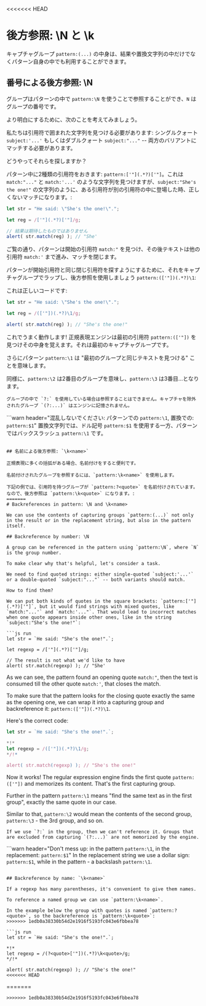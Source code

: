 <<<<<<< HEAD
# 後方参照: \N と \k<name>

キャプチャグループ `pattern:(...)` の中身は、結果や置換文字列の中だけでなくパターン自身の中でも利用することができます。

## 番号による後方参照: \N

グループはパターンの中で `pattern:\N` を使うことで参照することができ、`N` はグループの番号です。

より明白にするために、次のことを考えてみましょう。

私たちは引用符で囲まれた文字列を見つける必要があります: シングルクォート `subject:'...'` もしくはダブルクォート `subject:"..."` -- 両方のバリアントにマッチする必要があります。

どうやってそれらを探しますか？

パターン中に2種類の引用符をおきます: `pattern:['"](.*?)['"]`。これは `match:"..."` と `match:'...'` のような文字列を見つけますが、`subject:"She's the one!"` の文字列のように、ある引用符が別の引用符の中に登場した時、正しくないマッチになります。:

```js run
let str = "He said: \"She's the one!\".";

let reg = /['"](.*?)['"]/g;

// 結果は期待したものではありません
alert( str.match(reg) ); // "She'
```

ご覧の通り、パターンは開始の引用符 `match:"` を見つけ、その後テキストは他の引用符 `match:'` まで進み、マッチを閉じます。

パターンが開始引用符と同じ閉じ引用符を探すようにするために、それをキャプチャグループでラップし、後方参照を使用しましょう `pattern:(['"])(.*?)\1`:

これは正しいコードです:

```js run
let str = "He said: \"She's the one!\".";

let reg = /(['"])(.*?)\1/g;

alert( str.match(reg) ); // "She's the one!"
```

これでうまく動作します! 正規表現エンジンは最初の引用符 `pattern:(['"])` を見つけその中身を覚えます。それは最初のキャプチャグループです。

さらにパターン `pattern:\1` は "最初のグループと同じテキストを見つける" ことを意味します。

同様に、`pattern:\2` は2番目のグループを意味し、`pattern:\3` は3番目…となります。

```smart
グループの中で `?:` を使用している場合は参照することはできません。キャプチャを除外されたグループ `(?:...)` はエンジンに記憶されません。
```

```warn header="混乱しないでください: パターンでの `pattern:\1`, 置換での: `pattern:$1`"
置換文字列では、ドル記号 `pattern:$1` を使用する一方、パターンではバックスラッシュ `pattern:\1` です。
```

## 名前による後方参照: `\k<name>`

正規表現に多くの括弧がある場合、名前付けをすると便利です。

名前付けされたグループを参照するには、`pattern:\k<name>` を使用します。

下記の例では、引用符を持つグループが `pattern:?<quote>` を名前付けされています。なので、後方参照は `pattern:\k<quote>` になります。:
=======
# Backreferences in pattern: \N and \k<name>

We can use the contents of capturing groups `pattern:(...)` not only in the result or in the replacement string, but also in the pattern itself.

## Backreference by number: \N

A group can be referenced in the pattern using `pattern:\N`, where `N` is the group number.

To make clear why that's helpful, let's consider a task.

We need to find quoted strings: either single-quoted `subject:'...'` or a double-quoted `subject:"..."` -- both variants should match.

How to find them?

We can put both kinds of quotes in the square brackets: `pattern:['"](.*?)['"]`, but it would find strings with mixed quotes, like `match:"...'` and `match:'..."`. That would lead to incorrect matches when one quote appears inside other ones, like in the string `subject:"She's the one!"`:

```js run
let str = `He said: "She's the one!".`;

let regexp = /['"](.*?)['"]/g;

// The result is not what we'd like to have
alert( str.match(regexp) ); // "She'
```

As we can see, the pattern found an opening quote `match:"`, then the text is consumed till the other quote `match:'`, that closes the match.

To make sure that the pattern looks for the closing quote exactly the same as the opening one, we can wrap it into a capturing group and backreference it: `pattern:(['"])(.*?)\1`.

Here's the correct code:

```js run
let str = `He said: "She's the one!".`;

*!*
let regexp = /(['"])(.*?)\1/g;
*/!*

alert( str.match(regexp) ); // "She's the one!"
```

Now it works! The regular expression engine finds the first quote `pattern:(['"])` and memorizes its content. That's the first capturing group.

Further in the pattern `pattern:\1` means "find the same text as in the first group", exactly the same quote in our case.

Similar to that, `pattern:\2` would mean the contents of the second group, `pattern:\3` - the 3rd group, and so on.

```smart
If we use `?:` in the group, then we can't reference it. Groups that are excluded from capturing `(?:...)` are not memorized by the engine.
```

```warn header="Don't mess up: in the pattern `pattern:\1`, in the replacement: `pattern:$1`"
In the replacement string we use a dollar sign: `pattern:$1`, while in the pattern - a backslash `pattern:\1`.
```

## Backreference by name: `\k<name>`

If a regexp has many parentheses, it's convenient to give them names.

To reference a named group we can use `pattern:\k<name>`.

In the example below the group with quotes is named `pattern:?<quote>`, so the backreference is `pattern:\k<quote>`:
>>>>>>> 1edb0a38330b54d2e1916f5193fc043e6fbbea78

```js run
let str = `He said: "She's the one!".`;

*!*
let regexp = /(?<quote>['"])(.*?)\k<quote>/g;
*/!*

alert( str.match(regexp) ); // "She's the one!"
<<<<<<< HEAD
```
=======
```
>>>>>>> 1edb0a38330b54d2e1916f5193fc043e6fbbea78
